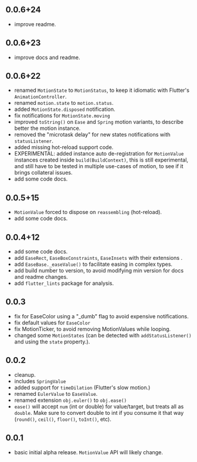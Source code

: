 ## 0.0.6+24
- improve readme.

## 0.0.6+23
- improve docs and readme.

## 0.0.6+22
- renamed `MotionState` to `MotionStatus`, to keep it idiomatic with Flutter's `AnimationController`.
- renamed `motion.state` to `motion.status`.
- added `MotionState.disposed` notification.
- fix notifications for `MotionState.moving`
- improved `toString()` on `Ease` and `Spring` motion variants, to describe better the motion instance.
- removed the "microtask delay" for new states notifications with `statusListener`.
- added missing hot-reload support code.
- EXPERIMENTAL: added instance auto de-registration for `MotionValue` instances created inside `build(BuildContext)`, this is
  still experimental, and still have to be tested in multiple use-cases of motion, to see if it brings collateral issues. 
- add some code docs.

## 0.0.5+15
- `MotionValue` forced to dispose on `reassembling` (hot-reload).
- add some code docs.

## 0.0.4+12
- add some code docs.
- add `EaseRect`, `EaseBoxConstraints`, `EaseInsets` with their extensions .
- add `EaseBase._easeValue()` to facilitate easing in complex types.
- add build number to version, to avoid modifying min version for docs and readme changes.
- add `flutter_lints` package for analysis.

## 0.0.3
- fix for EaseColor using a "_dumb" flag to avoid expensive notifications.
- fix default values for `EaseColor`
- fix MotionTicker, to avoid removing MotionValues while looping.
- changed some `MotionStates` (can be detected with `addStatusListener()` and using the `state` property.).

## 0.0.2
- cleanup.
- includes `SpringValue`
- added support for `timeDilation` (Flutter's slow motion.)
- renamed `EulerValue` to `EaseValue`.
- renamed extension `obj.euler()` to `obj.ease()`
- `ease()` will accept `num` (int or double) for value/target, but treats all as `double`. Make sure to convert double to int if you consume it that way (`round()`, `ceil()`, `floor()`, `toInt()`, etc).

## 0.0.1

- basic initial alpha release.
`MotionValue` API will likely change.
